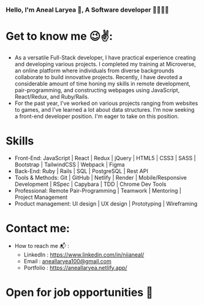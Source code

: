 ### Hello, I'm Aneal Laryea 👋, A Software developer 🧑‍🧑🏿‍💻


# Get to know me 😉✌️:
* As a versatile Full-Stack developer, I have practical experience creating and developing various projects. I completed my training at Microverse, an online platform where individuals from diverse backgrounds collaborate to build innovative projects. Recently, I have devoted a considerable amount of time honing my skills in remote development, pair-programming, and constructing webpages using JavaScript, React/Redux, and Ruby/Rails.
* For the past year, I've worked on various projects ranging from websites to games, and I've learned a lot about data structures. I'm now seeking a front-end developer position. I'm eager to take on this position.

# Skills
- Front-End: JavaScript | React | Redux | jQuery | HTML5 | CSS3 | SASS | Bootstrap | TailwindCSS | Webpack | Figma
- Back-End: Ruby | Rails | SQL | PostgreSQL | Rest API
- Tools & Methods: Git | GitHub | Netlify | Render | Mobile/Responsive Development | RSpec | Capybara | TDD | Chrome Dev Tools
- Professional: Remote Pair-Programming | Teamwork | Mentoring | Project Management
- Product management: UI design | UX design | Prototyping | Wireframing

# Contact me:
- How to reach me 📬 : 
  * LinkedIn : https://www.linkedin.com/in/niianeal/
  * Email : aneallaryea100@gmail.com
  * Portfolio : https://aneallaryea.netlify.app/

# Open for job opportunities 🤝
